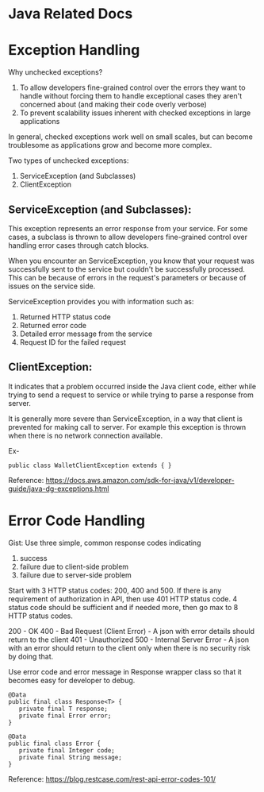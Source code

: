 # Java Related Docs


# Exception Handling

Why unchecked exceptions?
1. To allow developers fine-grained control over the errors they want to handle without forcing them to handle exceptional cases they aren't concerned about (and making their code overly verbose)
2. To prevent scalability issues inherent with checked exceptions in large applications

In general, checked exceptions work well on small scales, but can become troublesome as applications grow and become more complex.

Two types of unchecked exceptions:
1. ServiceException (and Subclasses)
2. ClientException

## ServiceException (and Subclasses):
This exception represents an error response from your service. For some cases, a subclass is thrown to allow developers fine-grained control over handling error cases through catch blocks.

When you encounter an ServiceException, you know that your request was successfully sent to the service but couldn't be successfully processed. This can be because of errors in the request's parameters or because of issues on the service side.

ServiceException provides you with information such as:
1. Returned HTTP status code
2. Returned error code
3. Detailed error message from the service
4. Request ID for the failed request

## ClientException:
It indicates that a problem occurred inside the Java client code, either while trying to send a request to service or while trying to parse a response from server.

It is generally more severe than ServiceException, in a way that client is prevented for making call to server. For example this exception is thrown when there is no network connection available.

Ex-  
```
public class WalletClientException extends { }
```

Reference: https://docs.aws.amazon.com/sdk-for-java/v1/developer-guide/java-dg-exceptions.html

# Error Code Handling

Gist:
Use three simple, common response codes indicating 
1. success
2. failure due to client-side problem
3. failure due to server-side problem

Start with 3 HTTP status codes: 200, 400 and 500. If there is any requirement of authorization in API, then use 401 HTTP status code. 4 status code should be sufficient and if needed more, then go max to 8 HTTP status codes.

200 - OK
400 - Bad Request (Client Error) - A json with error details should return to the client
401 - Unauthorized
500 - Internal Server Error - A json with an error should return to the client only when there is no security risk by doing that.

Use error code and error message in Response wrapper class so that it becomes easy for developer to debug.

```
@Data
public final class Response<T> {
   private final T response;
   private final Error error;
}

@Data
public final class Error {
   private final Integer code;
   private final String message;
}
```

Reference:  https://blog.restcase.com/rest-api-error-codes-101/
